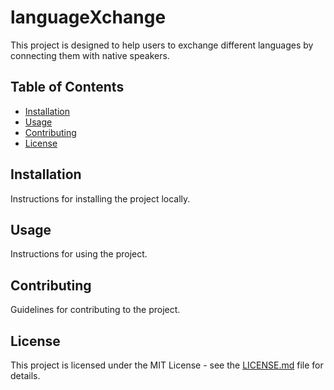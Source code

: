 # languageXchange

This project is designed to help users to exchange different languages by connecting them with native speakers.

## Table of Contents

- [Installation](#installation)
- [Usage](#usage)
- [Contributing](#contributing)
- [License](#license)

## Installation

Instructions for installing the project locally.

## Usage

Instructions for using the project.

## Contributing

Guidelines for contributing to the project.

## License

This project is licensed under the MIT License - see the [LICENSE.md](LICENSE.md) file for details.